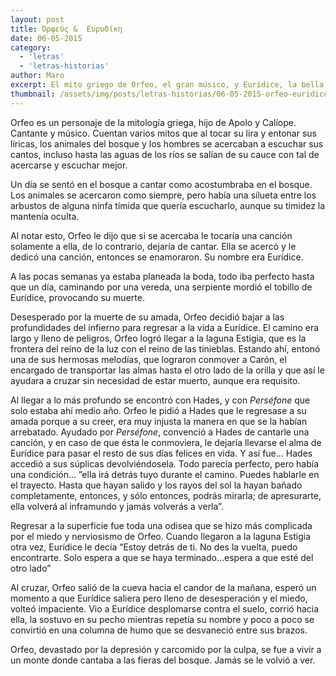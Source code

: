 ```yaml
---
layout: post
title: Ὀρφεύς &  Ευρυδίκη
date: 06-05-2015
category:
  - 'letras'
  - 'letras-historias'
author: Maro
excerpt: El mito griego de Orfeo, el gran músico, y Eurídice, la bella ninfa.
thumbnail: /assets/img/posts/letras-historias/06-05-2015-orfeo-euridice-1.jpg
---
```


Orfeo es un personaje de la mitología griega, hijo de Apolo y Calíope. Cantante y músico. Cuentan varios mitos que al tocar su lira y entonar sus líricas, los animales del bosque y los hombres se acercaban a escuchar sus cantos, incluso hasta las aguas de los ríos se salían de su cauce con tal de acercarse y escuchar mejor.

Un día se sentó en el bosque a cantar como acostumbraba en el bosque. Los animales se acercaron como siempre, pero había una silueta entre los arbustos de alguna ninfa tímida que quería escucharlo, aunque su timidez la mantenía oculta.

Al notar esto, Orfeo le dijo que si se acercaba le tocaría una canción solamente a ella, de lo contrario, dejaría de cantar. Ella se acercó y le dedicó una canción, entonces se enamoraron. Su nombre era Eurídice.

A las pocas semanas ya estaba planeada la boda, todo iba perfecto hasta que un día, caminando por una vereda, una serpiente mordió el tobillo de Eurídice, provocando su muerte.

Desesperado por la muerte de su amada, Orfeo decidió bajar a las profundidades del infierno para regresar a la vida a Eurídice. El camino era largo y lleno de peligros, Orfeo logró llegar a la laguna Estigia, que es la frontera del reino de la luz con el reino de las tinieblas. Estando ahí, entonó una de sus hermosas melodías, que lograron conmover a Carón, el encargado de transportar las almas hasta el otro lado de la orilla y que así le ayudara a cruzar sin necesidad de estar muerto, aunque era requisito.

Al llegar a lo más profundo se encontró con Hades, y con *Perséfone* que solo estaba ahí medio año. Orfeo le pidió a Hades que le regresase a su amada porque a su creer, era muy injusta la manera en que se la habían arrebatado. Ayudado por *Perséfone*, convenció a Hades de cantarle una canción, y en caso de que ésta le conmoviera, le dejaría llevarse el alma de Eurídice para pasar el resto de sus días felices en vida. Y así fue… Hades accedió a sus súplicas devolviéndosela. Todo parecía perfecto, pero había una condición… ”ella irá detrás tuyo durante el camino. Puedes hablarle en el trayecto. Hasta que hayan salido y los rayos del sol la hayan bañado completamente, entonces, y sólo entonces, podrás mirarla; de apresurarte, ella volverá al inframundo y jamás volverás a  verla”.

Regresar a la superficie fue toda una odisea que se hizo más complicada por el miedo y nerviosismo de Orfeo. Cuando llegaron a la laguna Estigia otra vez, Eurídice le decía “Estoy detrás de ti. No des la vuelta, puedo encontrarte. Solo espera a que se haya terminado…espera a que esté del otro lado”

Al cruzar, Orfeo salió de la cueva hacia el candor de la mañana, esperó un momento a que Eurídice saliera pero lleno de desesperación y el miedo, volteó impaciente. Vio a Eurídice desplomarse contra el suelo, corrió hacia ella, la sostuvo en su pecho mientras repetía su nombre y poco a poco se convirtió en una columna de humo que se desvaneció entre sus brazos. 

Orfeo, devastado por la depresión y carcomido por la culpa, se fue a vivir a un monte donde cantaba a las fieras del bosque. Jamás se le volvió a ver.